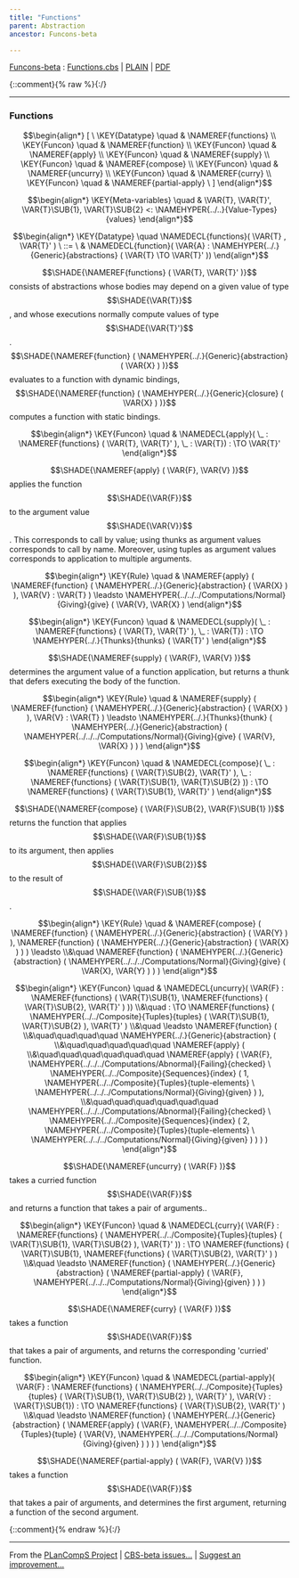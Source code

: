 ```yaml
---
title: "Functions"
parent: Abstraction
ancestor: Funcons-beta

---
```

[Funcons-beta] : [Functions.cbs] \| [PLAIN] \| [PDF]

{::comment}{% raw %}{:/}


----

### Functions
               


$$\begin{align*}
  [ \
  \KEY{Datatype} \quad & \NAMEREF{functions} \\
  \KEY{Funcon} \quad & \NAMEREF{function} \\
  \KEY{Funcon} \quad & \NAMEREF{apply} \\
  \KEY{Funcon} \quad & \NAMEREF{supply} \\
  \KEY{Funcon} \quad & \NAMEREF{compose} \\
  \KEY{Funcon} \quad & \NAMEREF{uncurry} \\
  \KEY{Funcon} \quad & \NAMEREF{curry} \\
  \KEY{Funcon} \quad & \NAMEREF{partial-apply}
  \ ]
\end{align*}$$

$$\begin{align*}
  \KEY{Meta-variables} \quad
  & \VAR{T}, \VAR{T}', \VAR{T}\SUB{1}, \VAR{T}\SUB{2} <: \NAMEHYPER{../..}{Value-Types}{values}
\end{align*}$$

$$\begin{align*}
  \KEY{Datatype} \quad 
  \NAMEDECL{functions}(
                     \VAR{T} , \VAR{T}' ) 
  \ ::= \ & \NAMEDECL{function}(
                               \VAR{A} : \NAMEHYPER{../.}{Generic}{abstractions}
                                         (  \VAR{T} \TO \VAR{T}' ))
\end{align*}$$


  $$\SHADE{\NAMEREF{functions}
           (  \VAR{T}, 
                  \VAR{T}' )}$$ consists of abstractions whose bodies may depend on
  a given value of type $$\SHADE{\VAR{T}}$$, and whose executions normally compute values 
  of type $$\SHADE{\VAR{T}'}$$.
  $$\SHADE{\NAMEREF{function}
           (  \NAMEHYPER{../.}{Generic}{abstraction}
                   (  \VAR{X} ) )}$$ evaluates to a function with dynamic bindings,
  $$\SHADE{\NAMEREF{function}
           (  \NAMEHYPER{../.}{Generic}{closure}
                   (  \VAR{X} ) )}$$ computes a function with static bindings.


$$\begin{align*}
  \KEY{Funcon} \quad
  & \NAMEDECL{apply}(
                       \_ : \NAMEREF{functions}
                                 (  \VAR{T}, 
                                        \VAR{T}' ), \_ : \VAR{T}) 
    :  \TO \VAR{T}' 
\end{align*}$$


  $$\SHADE{\NAMEREF{apply}
           (  \VAR{F}, 
                  \VAR{V} )}$$ applies the function $$\SHADE{\VAR{F}}$$ to the argument value $$\SHADE{\VAR{V}}$$.
  This corresponds to call by value; using thunks as argument values
  corresponds to call by name. Moreover, using tuples as argument values 
  corresponds to application to multiple arguments.


$$\begin{align*}
  \KEY{Rule} \quad
    & \NAMEREF{apply}
        (  \NAMEREF{function}
                (  \NAMEHYPER{../.}{Generic}{abstraction}
                        (  \VAR{X} ) ), 
               \VAR{V} : \VAR{T} ) \leadsto 
        \NAMEHYPER{../../../Computations/Normal}{Giving}{give}
          (  \VAR{V}, 
                 \VAR{X} )
\end{align*}$$

$$\begin{align*}
  \KEY{Funcon} \quad
  & \NAMEDECL{supply}(
                       \_ : \NAMEREF{functions}
                                 (  \VAR{T}, 
                                        \VAR{T}' ), \_ : \VAR{T}) 
    :  \TO \NAMEHYPER{../.}{Thunks}{thunks}
                     (  \VAR{T}' ) 
\end{align*}$$


  $$\SHADE{\NAMEREF{supply}
           (  \VAR{F}, 
                  \VAR{V} )}$$ determines the argument value of a function application,
  but returns a thunk that defers executing the body of the function.


$$\begin{align*}
  \KEY{Rule} \quad
    & \NAMEREF{supply}
        (  \NAMEREF{function}
                (  \NAMEHYPER{../.}{Generic}{abstraction}
                        (  \VAR{X} ) ), 
               \VAR{V} : \VAR{T} ) \leadsto 
        \NAMEHYPER{../.}{Thunks}{thunk}
          (  \NAMEHYPER{../.}{Generic}{abstraction}
                  (  \NAMEHYPER{../../../Computations/Normal}{Giving}{give}
                          (  \VAR{V}, 
                                 \VAR{X} ) ) )
\end{align*}$$

$$\begin{align*}
  \KEY{Funcon} \quad
  & \NAMEDECL{compose}(
                       \_ : \NAMEREF{functions}
                                 (  \VAR{T}\SUB{2}, 
                                        \VAR{T}' ), \_ : \NAMEREF{functions}
                                 (  \VAR{T}\SUB{1}, 
                                        \VAR{T}\SUB{2} )) 
    :  \TO \NAMEREF{functions}
                     (  \VAR{T}\SUB{1}, 
                            \VAR{T}' ) 
\end{align*}$$


  $$\SHADE{\NAMEREF{compose}
           (  \VAR{F}\SUB{2}, 
                  \VAR{F}\SUB{1} )}$$ returns the function that applies $$\SHADE{\VAR{F}\SUB{1}}$$ to its argument,
  then applies $$\SHADE{\VAR{F}\SUB{2}}$$ to the result of $$\SHADE{\VAR{F}\SUB{1}}$$.


$$\begin{align*}
  \KEY{Rule} \quad
    & \NAMEREF{compose}
        (  \NAMEREF{function}
                (  \NAMEHYPER{../.}{Generic}{abstraction}
                        (  \VAR{Y} ) ), 
               \NAMEREF{function}
                (  \NAMEHYPER{../.}{Generic}{abstraction}
                        (  \VAR{X} ) ) ) \leadsto \\&\quad
        \NAMEREF{function}
          (  \NAMEHYPER{../.}{Generic}{abstraction}
                  (  \NAMEHYPER{../../../Computations/Normal}{Giving}{give}
                          (  \VAR{X}, 
                                 \VAR{Y} ) ) )
\end{align*}$$

$$\begin{align*}
  \KEY{Funcon} \quad
  & \NAMEDECL{uncurry}(
                       \VAR{F} : \NAMEREF{functions}
                                 (  \VAR{T}\SUB{1}, 
                                        \NAMEREF{functions}
                                         (  \VAR{T}\SUB{2}, 
                                                \VAR{T}' ) )) \\&\quad
    :  \TO \NAMEREF{functions}
                     (  \NAMEHYPER{../../Composite}{Tuples}{tuples}
                             (  \VAR{T}\SUB{1}, 
                                    \VAR{T}\SUB{2} ), 
                            \VAR{T}' ) \\&\quad
    \leadsto \NAMEREF{function}
               ( \\&\quad\quad\quad\quad \NAMEHYPER{../.}{Generic}{abstraction}
                       ( \\&\quad\quad\quad\quad\quad \NAMEREF{apply}
                               ( \\&\quad\quad\quad\quad\quad\quad \NAMEREF{apply}
                                       (  \VAR{F}, 
                                              \NAMEHYPER{../../../Computations/Abnormal}{Failing}{checked} \ 
                                               \NAMEHYPER{../../Composite}{Sequences}{index}
                                                 (  1, 
                                                        \NAMEHYPER{../../Composite}{Tuples}{tuple-elements} \ 
                                                         \NAMEHYPER{../../../Computations/Normal}{Giving}{given} ) ), \\&\quad\quad\quad\quad\quad\quad
                                      \NAMEHYPER{../../../Computations/Abnormal}{Failing}{checked} \ 
                                       \NAMEHYPER{../../Composite}{Sequences}{index}
                                         (  2, 
                                                \NAMEHYPER{../../Composite}{Tuples}{tuple-elements} \ 
                                                 \NAMEHYPER{../../../Computations/Normal}{Giving}{given} ) ) ) )
\end{align*}$$


  $$\SHADE{\NAMEREF{uncurry}
           (  \VAR{F} )}$$ takes a curried function $$\SHADE{\VAR{F}}$$ and returns a function that takes
  a pair of arguments..


$$\begin{align*}
  \KEY{Funcon} \quad
  & \NAMEDECL{curry}(
                       \VAR{F} : \NAMEREF{functions}
                                 (  \NAMEHYPER{../../Composite}{Tuples}{tuples}
                                         (  \VAR{T}\SUB{1}, 
                                                \VAR{T}\SUB{2} ), 
                                        \VAR{T}' )) 
    :  \TO \NAMEREF{functions}
                     (  \VAR{T}\SUB{1}, 
                            \NAMEREF{functions}
                             (  \VAR{T}\SUB{2}, 
                                    \VAR{T}' ) ) \\&\quad
    \leadsto \NAMEREF{function}
               (  \NAMEHYPER{../.}{Generic}{abstraction}
                       (  \NAMEREF{partial-apply}
                               (  \VAR{F}, 
                                      \NAMEHYPER{../../../Computations/Normal}{Giving}{given} ) ) )
\end{align*}$$


  $$\SHADE{\NAMEREF{curry}
           (  \VAR{F} )}$$ takes a function $$\SHADE{\VAR{F}}$$ that takes a pair of arguments, and returns
  the corresponding 'curried' function.


$$\begin{align*}
  \KEY{Funcon} \quad
  & \NAMEDECL{partial-apply}(
                       \VAR{F} : \NAMEREF{functions}
                                 (  \NAMEHYPER{../../Composite}{Tuples}{tuples}
                                         (  \VAR{T}\SUB{1}, 
                                                \VAR{T}\SUB{2} ), 
                                        \VAR{T}' ), \VAR{V} : \VAR{T}\SUB{1}) 
    :  \TO \NAMEREF{functions}
                     (  \VAR{T}\SUB{2}, 
                            \VAR{T}' ) \\&\quad
    \leadsto \NAMEREF{function}
               (  \NAMEHYPER{../.}{Generic}{abstraction}
                       (  \NAMEREF{apply}
                               (  \VAR{F}, 
                                      \NAMEHYPER{../../Composite}{Tuples}{tuple}
                                       (  \VAR{V}, 
                                              \NAMEHYPER{../../../Computations/Normal}{Giving}{given} ) ) ) )
\end{align*}$$


  $$\SHADE{\NAMEREF{partial-apply}
           (  \VAR{F}, 
                  \VAR{V} )}$$ takes a function $$\SHADE{\VAR{F}}$$ that takes a pair of arguments, 
  and determines the first argument, returning a function of the second 
  argument.




[Funcons-beta]: /CBS-beta/math/Funcons-beta
  "FUNCONS-BETA"
[Unstable-Funcons-beta]: /CBS-beta/math/Unstable-Funcons-beta
  "UNSTABLE-FUNCONS-BETA"
[Languages-beta]: /CBS-beta/math/Languages-beta
  "LANGUAGES-BETA"
[Unstable-Languages-beta]: /CBS-beta/math/Unstable-Languages-beta
  "UNSTABLE-LANGUAGES-BETA"
[CBS-beta]: /CBS-beta
  "CBS-BETA"
[Functions.cbs]: https://github.com/plancomps/CBS-beta/blob/math/Funcons-beta/Values/Abstraction/Functions/Functions.cbs
  "CBS SOURCE FILE ON GITHUB"
[PLAIN]: /CBS-beta/docs/Funcons-beta/Values/Abstraction/Functions
  "CBS SOURCE WEB PAGE"
 [PRETTY]: /CBS-beta/math/Funcons-beta/Values/Abstraction/Functions
  "CBS-KATEX WEB PAGE"
[PDF]: /CBS-beta/math/Funcons-beta/Values/Abstraction/Functions/Functions.pdf
  "CBS-LATEX PDF FILE"
[PLanCompS Project]: https://plancomps.github.io
  "PROGRAMMING LANGUAGE COMPONENTS AND SPECIFICATIONS PROJECT HOME PAGE"
{::comment}{% endraw %}{:/}


____

From the [PLanCompS Project] | [CBS-beta issues...] | [Suggest an improvement...]

[CBS-beta issues...]: https://github.com/plancomps/CBS-beta/issues
  "CBS-BETA ISSUE REPORTS ON GITHUB"
[Suggest an improvement...]: mailto:plancomps@gmail.com?Subject=CBS-beta%20-%20comment&Body=Re%3A%20CBS-beta%20specification%20at%20Values/Abstraction/Functions/Functions.cbs%0A%0AComment/Query/Issue/Suggestion%3A%0A%0A%0ASignature%3A%0A
  "GENERATE AN EMAIL TEMPLATE"

